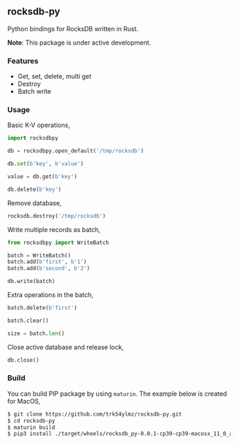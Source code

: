 ## rocksdb-py

Python bindings for RocksDB written in Rust.

**Note**: This package is under active development.

### Features

* Get, set, delete, multi get
* Destroy
* Batch write

### Usage

Basic K-V operations,

```python
import rocksdbpy

db = rocksdbpy.open_default('/tmp/rocksdb')

db.set(b'key', b'value')

value = db.get(b'key')

db.delete(b'key')
```

Remove database,

```python
rocksdb.destroy('/tmp/rocksdb')
```

Write multiple records as batch,

```python
from rocksdbpy import WriteBatch

batch = WriteBatch()
batch.add(b'first', b'1')
batch.add(b'second', b'2')

db.write(batch)
```

Extra operations in the batch,

```python
batch.delete(b'first')

batch.clear()

size = batch.len()
```

Close active database and release lock,

```python
db.close()
```

### Build

You can build PIP package by using `maturin`. The example below is created for MacOS,

```bash
$ git clone https://github.com/trk54ylmz/rocksdb-py.git
$ cd rocksdb-py
$ maturin build
$ pip3 install ./target/wheels/rocksdb_py-0.0.1-cp39-cp39-macosx_11_0_arm64.whl
```
